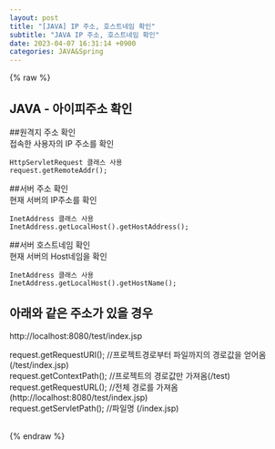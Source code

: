```yaml
---  
layout: post  
title: "[JAVA] IP 주소, 호스트네임 확인"  
subtitle: "JAVA IP 주소, 호스트네임 확인"  
date: 2023-04-07 16:31:14 +0900  
categories: JAVA&Spring  
---  
```

{% raw %}  
## JAVA - 아이피주소 확인  
  
##원격지 주소 확인  
	접속한 사용자의 IP 주소를 확인  
  
	HttpServletRequest 클래스 사용  
	request.getRemoteAddr();  
  
##서버 주소 확인  
	현재 서버의 IP주소를 확인  
  
	InetAddress 클래스 사용  
	InetAddress.getLocalHost().getHostAddress();  
  
##서버 호스트네임 확인  
	현재 서버의 Host네임을 확인  
  
	InetAddress 클래스 사용  
	InetAddress.getLocalHost().getHostName();  
  
## 아래와 같은 주소가 있을 경우  
http://localhost:8080/test/index.jsp  
  
request.getRequestURI();   //프로젝트경로부터 파일까지의 경로값을 얻어옴 (/test/index.jsp)  
request.getContextPath();  //프로젝트의 경로값만 가져옴(/test)  
request.getRequestURL();   //전체 경로를 가져옴 (http://localhost:8080/test/index.jsp)  
request.getServletPath();  //파일명 (/index.jsp)  
  
                                                                                                                                                                                                                                                                                                                                                                                                                                                                                                                                                       
{% endraw %}